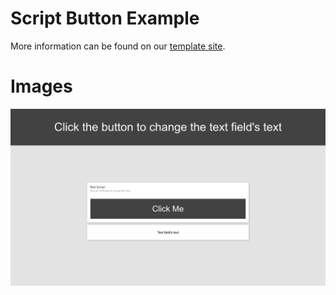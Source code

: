 # Script Button Example
More information can be found on our [template site](https://templates.peakboard.com/Script_Button_Example).

# Images
![Script Animate](Script_Button_Example_EN.png)